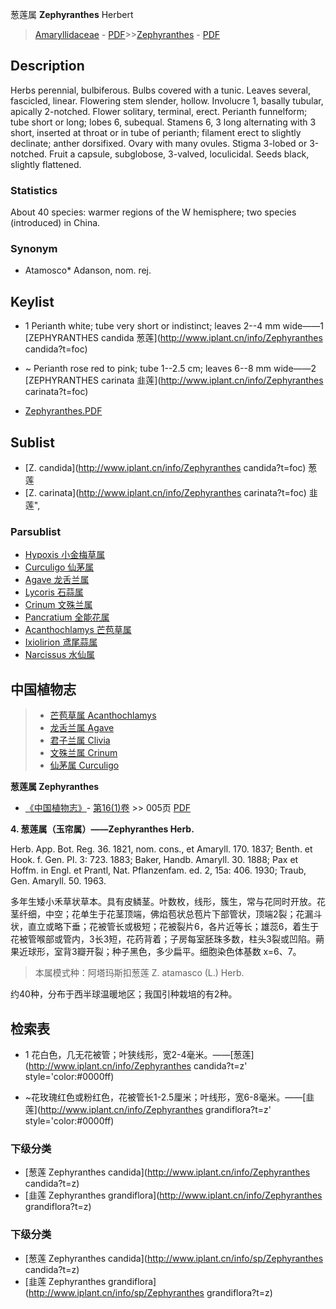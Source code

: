 葱莲属 **Zephyranthes** Herbert

> [Amaryllidaceae](http://www.iplant.cn/info/Amaryllidaceae?t=foc) - [PDF](http://www.iplant.cn/foc/pdf/Amaryllidaceae.pdf)>>[Zephyranthes](http://www.iplant.cn/info/Zephyranthes?t=foc) - [PDF](http://www.iplant.cn/foc/pdf/Zephyranthes.pdf)

## Description

Herbs perennial, bulbiferous. Bulbs covered with a tunic. Leaves several, fascicled, linear. Flowering stem slender, hollow. Involucre 1, basally tubular, apically 2-notched. Flower solitary, terminal, erect. Perianth funnelform; tube short or long; lobes 6, subequal. Stamens 6, 3 long alternating with 3 short, inserted at throat or in tube of perianth; filament erect to slightly declinate; anther dorsifixed. Ovary with many ovules. Stigma 3-lobed or 3-notched. Fruit a capsule, subglobose, 3-valved, loculicidal. Seeds black, slightly flattened.

### Statistics
About 40 species: warmer regions of the W hemisphere; two species (introduced) in China.

### Synonym
* Atamosco* Adanson, nom. rej.


## Keylist

* 1 Perianth white; tube very short or indistinct; leaves 2--4 mm wide——1  [ZEPHYRANTHES candida 葱莲](http://www.iplant.cn/info/Zephyranthes candida?t=foc)
* ~ Perianth rose red to pink; tube 1--2.5 cm; leaves 6--8 mm wide——2  [ZEPHYRANTHES carinata 韭莲](http://www.iplant.cn/info/Zephyranthes carinata?t=foc)


* [Zephyranthes.PDF](http://www.iplant.cn/foc/pdf/Zephyranthes.pdf)

## Sublist

* [Z.  candida](http://www.iplant.cn/info/Zephyranthes candida?t=foc)
 葱莲
* [Z.  carinata](http://www.iplant.cn/info/Zephyranthes carinata?t=foc) 韭莲",

### Parsublist

* [Hypoxis  小金梅草属](http://www.iplant.cn/info/Hypoxis?t=foc)
* [Curculigo  仙茅属](http://www.iplant.cn/info/Curculigo?t=foc)
* [Agave  龙舌兰属](Agave-龙舌兰属.md)
* [Lycoris  石蒜属](http://www.iplant.cn/info/Lycoris?t=foc)
* [Crinum  文殊兰属](http://www.iplant.cn/info/Crinum?t=foc)
* [Pancratium  全能花属](http://www.iplant.cn/info/Pancratium?t=foc)
* [Acanthochlamys  芒苞草属](Acanthochlamys-芒苞草属.md)
* [Ixiolirion  鸢尾蒜属](http://www.iplant.cn/info/Ixiolirion?t=foc)
* [Narcissus  水仙属](http://www.iplant.cn/info/Narcissus?t=foc)


## 中国植物志

> * [芒苞草属  Acanthochlamys](Acanthochlamys-芒苞草属.md)
> * [龙舌兰属  Agave](Agave-龙舌兰属.md)
> * [君子兰属  Clivia](http://www.iplant.cn/info/Clivia?t=z)
> * [文殊兰属  Crinum](http://www.iplant.cn/info/Crinum?t=z)
> * [仙茅属  Curculigo](http://www.iplant.cn/info/Curculigo?t=z)


**葱莲属 Zephyranthes**

* [《中国植物志》](http://www.iplant.cn/frps)- [第16(1)卷](http://www.iplant.cn/frps/vol/16(1)) >> 005页 [PDF](http://www.iplant.cn/frps/pdf/16(1)/005y.pdf)


**4. 葱莲属（玉帘属）——Zephyranthes Herb.**

Herb. App. Bot. Reg. 36. 1821, nom. cons., et Amaryll. 170. 1837; Benth. et Hook. f. Gen. Pl. 3: 723. 1883; Baker, Handb. Amaryll. 30. 1888; Pax et Hoffm. in Engl. et Prantl, Nat. Pflanzenfam. ed. 2, 15a: 406. 1930; Traub, Gen. Amaryll. 50. 1963.

多年生矮小禾草状草本。具有皮鳞茎。叶数枚，线形，簇生，常与花同时开放。花茎纤细，中空；花单生于花茎顶端，佛焰苞状总苞片下部管状，顶端2裂；花漏斗状，直立或略下垂；花被管长或极短；花被裂片6，各片近等长；雄蕊6，着生于花被管喉部或管内，3长3短，花药背着；子房每室胚珠多数，柱头3裂或凹陷。蒴果近球形，室背3瓣开裂；种子黑色，多少扁平。细胞染色体基数 x=6、7。

> 本属模式种：阿塔玛斯扣葱莲 Z. atamasco (L.) Herb.

约40种，分布于西半球温暖地区；我国引种栽培的有2种。

## 检索表

* 1 花白色，几无花被管；叶狭线形，宽2-4毫米。——[葱莲](http://www.iplant.cn/info/Zephyranthes candida?t=z'  style='color:#0000ff)

* ~花玫瑰红色或粉红色，花被管长1-2.5厘米；叶线形，宽6-8毫米。——[韭莲](http://www.iplant.cn/info/Zephyranthes grandiflora?t=z'  style='color:#0000ff)

### 下级分类
* [葱莲  Zephyranthes candida](http://www.iplant.cn/info/Zephyranthes candida?t=z)
* [韭莲  Zephyranthes grandiflora](http://www.iplant.cn/info/Zephyranthes grandiflora?t=z)

### 下级分类
* [葱莲  Zephyranthes candida](http://www.iplant.cn/info/sp/Zephyranthes candida?t=z)
* [韭莲  Zephyranthes grandiflora](http://www.iplant.cn/info/sp/Zephyranthes grandiflora?t=z)
